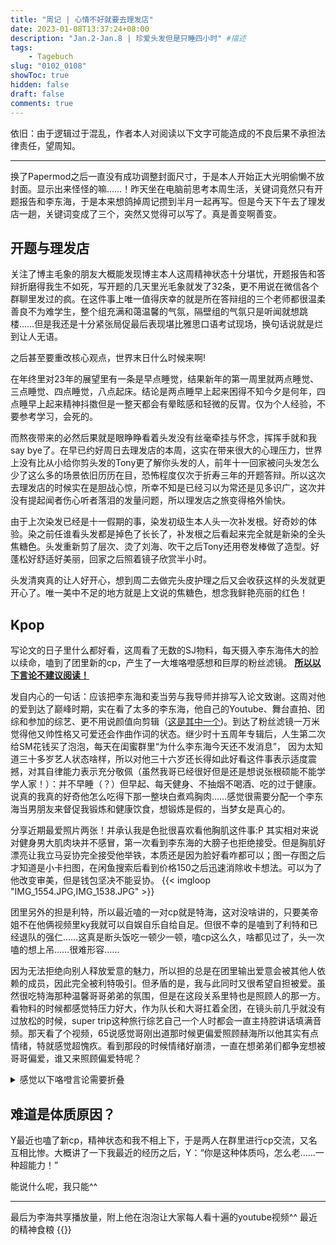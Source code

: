 ```yaml
---
title: "周记 | 心情不好就要去理发店"
date: 2023-01-08T13:37:24+08:00
description: "Jan.2-Jan.8 | 珍爱头发但是只睡四小时" #描述
tags: 
    - Tagebuch
slug: "0102_0108"
showToc: true
hidden: false
draft: false
comments: true
---
```


依旧：由于逻辑过于混乱，作者本人对阅读以下文字可能造成的不良后果不承担法律责任，望周知。

---

换了Papermod之后一直没有成功调整封面尺寸，于是本人开始正大光明偷懒不放封面。显示出来怪怪的嘛……！昨天坐在电脑前思考本周生活，关键词竟然只有开题报告和李东海，于是本来想鸽掉周记攒到半月一起再写。但是今天下午去了理发店一趟，关键词变成了三个，突然又觉得可以写了。真是善变啊善变。

## 开题与理发店
关注了博主毛象的朋友大概能发现博主本人这周精神状态十分堪忧，开题报告和答辩折磨得我生不如死，写开题的几天里光毛象就发了32条，更不用说在微信各个群聊里发过的疯。在这件事上唯一值得庆幸的就是所在答辩组的三个老师都很温柔善良不为难学生，整个组充满和蔼温馨的气氛，隔壁组的气氛只是听闻就想跳楼……但是我还是十分紧张局促最后表现堪比雅思口语考试现场，换句话说就是烂到让人无语。

之后甚至要重改核心观点，世界末日什么时候来啊!

在年终里对23年的展望里有一条是早点睡觉，结果新年的第一周里就两点睡觉、三点睡觉、四点睡觉，八点起床。结论是两点睡早上起来困得不知今夕是何年，四点睡早上起来精神抖擞但是一整天都会有晕眩感和轻微的反胃。仅为个人经验，不要参考学习，会死的。

而熬夜带来的必然后果就是眼睁睁看着头发没有丝毫牵挂与怀念，挥挥手就和我say bye了。在早已约好周日去理发店的本周，这实在带来很大的心理压力，世界上没有比从小给你剪头发的Tony更了解你头发的人，前年十一回家被问头发怎么少了这么多的场景依旧历历在目，恐怖程度仅次于折寿三年的开题答辩。所以这次去理发店的时候实在是胆战心惊，所幸不知是已经习以为常还是见多识广，这次并没有提起闻者伤心听者落泪的发量问题，所以理发店之旅变得格外愉快。

由于上次染发已经是十一假期的事，染发初级生本人头一次补发根。好奇妙的体验。染之前任谁看头发都是掉色了长长了，补发根之后看起来完全就是新染的全头焦糖色。头发重新剪了层次、烫了刘海、吹干之后Tony还用卷发棒做了造型。好蓬松好舒适好美丽，回家之后照着镜子欣赏半小时。

头发清爽真的让人好开心，想到周二去做完头皮护理之后又会收获这样的头发就更开心了。唯一美中不足的地方就是上文说的焦糖色，想念我鲜艳亮丽的红色！

## Kpop
写论文的日子里什么都好看，这周看了无数的SJ物料，每天摄入李东海伟大的脸以续命，嗑到了团里新的cp，产生了一大堆咯噔感想和巨厚的粉丝滤镜。 <u>**所以以下言论不建议阅读！**</u>

发自内心的一句话：应该把李东海和麦当劳与我导师并排写入论文致谢。这周对他的爱到达了巅峰时期，实在看了太多的李东海，他自己的Youtube、舞台直拍、团综和参加的综艺、更不用说颜值向剪辑（[这是其中一个](https://www.bilibili.com/video/BV1k34y1j7J5/))。到达了粉丝滤镜一万米觉得他又帅性格又可爱还会作曲作词的状态。继少时十五周年专辑后，人生第二次给SM花钱买了泡泡，每天在闺蜜群里“为什么李东海今天还不发消息”， 因为太知道三十多岁艺人状态啥样，所以对他三十六岁还长得如此好看这件事表示适度震撼，对其自律能力表示充分敬佩（虽然我哥已经很好但是还是想说张根硕能不能学学人家！）：并不早睡（？）但早起、每天健身、不抽烟不喝酒、吃的过于健康。说真的我真的好奇他怎么吃得下那一整块白煮鸡胸肉……感觉很需要分配一个李东海当男朋友来督促我锻炼和健康饮食，想锻炼是假的，当梦女是真心的。

分享近期最爱照片两张！并承认我是色批很喜欢看他胸肌这件事:P 其实相对来说对健身男大肌肉块并不感冒，第一次看到李东海的大膀子也拒绝接受。但是胸肌好漂亮让我立马妥协完全接受他举铁，本质还是因为脸好看咋都可以；图一存图之后才知道是小卡扫图，在闲鱼搜索后看到价格150之后迅速消除收卡想法。可以为了他改变审美，但是钱包坚决不能妥协。
{{< imgloop "IMG_1554.JPG,IMG_1538.JPG" >}}

团里另外的担是利特，所以最近嗑的一对cp就是特海，这对没啥讲的，只要美帝姐不在他俩视频里ky我就可以自娱自乐自给自足。但很不幸的是嗑到了利特和已经退队的强仁……这真是断头饭吃一顿少一顿，嗑cp这么久，啥都见过了，头一次嗑的想上吊……很难形容……

因为无法拒绝向别人释放爱意的魅力，所以担的总是在团里输出爱意会被其他人依赖的成员，因此完全被利特吸引。但矛盾的是，我与此同时又很希望自担被爱。虽然很吃特海那种温馨哥哥弟弟的氛围，但是在这段关系里特也是照顾人的那一方。看物料的时候都感觉特压力好大，作为队长和大哥扛着全团，在镜头前几乎就没有过放松的时候，super trip这种旅行综艺自己一个人时都会一直主持腔讲话填满音频。那天看了个视频，65说感觉哥刚出道那时候更偏爱照顾赫海所以他其实有点情绪，特就感觉超愧疚。看到那段的时候情绪好崩溃，一直在想弟弟们都争宠想被哥哥偏爱，谁又来照顾偏爱特呢？

  <details>
    <summary>感觉以下咯噔言论需要折叠</summary>
    （以防有人看写在最前，虽然叫姐但不是泥塑粉，只是习惯称呼）<br>
    于是考古的时候看到在强仁面前露出忘记镜头非常放松的一面、在演唱会念强仁名字哭到说不出话的姐，一头就栽进去了。事到如今才遇上这对cp可以说是我的大劫。现在镜头前无坚不摧的姐，原来之前也会依赖一个偏爱他的弟弟，看上去非常娇气，真的被这种反差完全打败……他们的氛围真的好奇妙，前姐夫ins清空前，内容总结起来就是他的小狗他的jio和姐，自己的照片都没有几张，完全偏爱姐，姐也只在和前姐夫一起的时候展示出平时不会有的样子……俩人甚至因为太黏被公司要求减少一起活动<br>
    嗯，至于为啥是过世美帝呢？前姐夫因为酒驾被粉丝抵制退团，姐目前完全独立坚强，前姐夫和别的成员还有明面上的联系，和姐完全看不到互动……总之就是嗑得我好想上吊……现在还能找到第二个这么爱姐的吗……
  </details>

## 难道是体质原因？
Y最近也嗑了新cp，精神状态和我不相上下，于是两人在群里进行cp交流，又名互相比惨。大概讲了一下我最近的经历之后，Y：“你是这种体质吗，怎么老……一种超能力！”

能说什么呢，我只能^^

---

最后为李海共享播放量，附上他在泡泡让大家每人看十遍的youtube视频^^ 最近的精神食粮
{{<youtube w49TkgStmIQ>}}